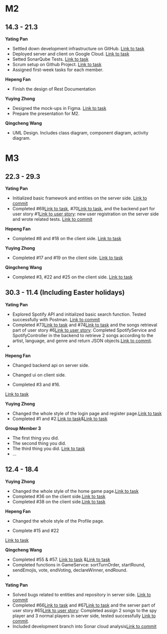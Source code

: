 # M2

## 14.3 - 21.3

**Yating Pan**

- Settled down development infrastructure on GitHub. [Link to task](https://github.com/sopra-fs24-group-27/)
- Deployed server and client on Google Cloud. [Link to task](https://sopra-fs24-group-27-client.oa.r.appspot.com/)
- Setted SonarQube Tests. [Link to task](https://sonarcloud.io/organizations/sopra-fs24-group-27/projects/)
- Scrum setup on Github Project. [Link to task](https://github.com/orgs/sopra-fs24-group-27/projects/3)
- Assigned first-week tasks for each member.

**Hepeng Fan**

- Finish the design of Rest Documentation

**Yuying Zhong**

- Designed the mock-ups in Figma. [Link to task](https://www.figma.com/files/project/214578458/Team-project?fuid=1350163897921846930)
- Prepare the presentation for M2.


**Qingcheng Wang**

- UML Design. Includes class diagram, component diagram, activity diagram.

# M3

## 22.3 - 29.3

**Yating Pan**

- Initialized basic framework and entities on the server side. [Link to commit](https://github.com/sopra-fs24-group-27/sopra-fs24-group-27-server/commit/80ae5c8bbeb11d1a4843d25b4de672d7ed408d9f)
- Completed #69[Link to task](https://github.com/sopra-fs24-group-27/sopra-fs24-group-27-server/issues/69), #70[Link to task](https://github.com/sopra-fs24-group-27/sopra-fs24-group-27-server/issues/70), and the backend part for user story #1[Link to user story](https://github.com/sopra-fs24-group-27/sopra-fs24-group-27-server/issues/1): new user registration on the server side and wrote related tests. [Link to commit](https://github.com/sopra-fs24-group-27/sopra-fs24-group-27-server/commit/80ae5c8bbeb11d1a4843d25b4de672d7ed408d9f)


**Hepeng Fan**

- Completed #8 and #18 on the client side. [Link to task](https://github.com/sopra-fs24-group-27/sopra-fs24-group-27-client/commit/cf83c9211ba3f89a2c33fdf58c93b60357ce680f)

**Yuying Zhong**

- Completed #17 and #19 on the client side. [Link to task](https://github.com/sopra-fs24-group-27/sopra-fs24-group-27-client/commit/9781848a0b6e6b96a0c9585363b348d409a85b22)

**Qingcheng Wang**

- Completed #3, #22 and #25 on the client side. [Link to task](https://github.com/sopra-fs24-group-27/sopra-fs24-group-27-server/commit/4acc4e68db0362fbd5b057066a7775090e676c19)

## 30.3 - 11.4 (Including Easter holidays)

**Yating Pan**

- Explored Spotify API and initialized basic search function. Tested successfully with Postman. [Link to commit](https://github.com/sopra-fs24-group-27/sopra-fs24-group-27-server/commit/4494faccaa8983f6d5db4df16faa0ece96523909)
- Completed #73[Link to task](https://github.com/sopra-fs24-group-27/sopra-fs24-group-27-server/issues/74) and #74[Link to task](https://github.com/sopra-fs24-group-27/sopra-fs24-group-27-server/issues/74) and the songs retrieval part of user story #6[Link to user story](https://github.com/orgs/sopra-fs24-group-27/projects/3/views/1): Completed SpotifyService and SpotifyController in the backend to retrieve 2 songs according to the artist, language, and genre and return JSON objects.[Link to commit](https://github.com/sopra-fs24-group-27/sopra-fs24-group-27-server/commit/391d70d5da111cdc2b6d79f6369c6ffc122b0ac3).
- 

**Hepeng Fan**

- Changed backend api on server side.

- Changed ui on client side.

- Completed #3 and #16.

[Link to task](https://github.com/sopra-fs24-group-27/sopra-fs24-group-27-client/commit/d2b02a3c487eeda93d0415445836f7881dc4e4da)


**Yuying Zhong**

- Changed the whole style of the login page and register page.[Link to task](https://github.com/sopra-fs24-group-27/sopra-fs24-group-27-client/commit/a0dede92d746978343eb03eaa996114031efeffa)
- Completed #1 and #2.[Link to task](https://github.com/sopra-fs24-group-27/sopra-fs24-group-27-client/commit/6a8389f4197cb8749fb0f58ba041496d7dfbafe5)&[Link to task](https://github.com/sopra-fs24-group-27/sopra-fs24-group-27-server/commit/6b125f9619cbd78e501277268f72d52a8ad54335)


**Group Member 3**

- The first thing you did.
- The second thing you did.
- The third thing you did. [Link to task](https://www.example.com)
- ...

## 12.4 - 18.4 

**Yuying Zhong**

- Changed the whole style of the home game page.[Link to task](https://github.com/sopra-fs24-group-27/sopra-fs24-group-27-client/commit/4a3169e65e9556cb897345c5b086b213d85da381)
- Completed #36 on the client side.[Link to task](https://github.com/sopra-fs24-group-27/sopra-fs24-group-27-client/commit/84887c47b52ddc7f06d72a34bb1805ed6bfce866)
- Completed #38 on the client side.[Link to task](https://github.com/sopra-fs24-group-27/sopra-fs24-group-27-client/commit/3f61c5f8febb716e7f89a6b9209b36b9ca6eb113)


**Hepeng Fan**

- Changed the whole style of the Profile page.

- Complete #15 and #22

[Link to task](https://github.com/sopra-fs24-group-27/sopra-fs24-group-27-client/commit/d2b02a3c487eeda93d0415445836f7881dc4e4da)


**Qingcheng Wang**

- Completed #55 & #57. [Link to task](https://github.com/sopra-fs24-group-27/sopra-fs24-group-27-server/issues/55) &[Link to task](https://github.com/sopra-fs24-group-27/sopra-fs24-group-27-server/issues/57) 
- Completed functions in GameServce: sortTurnOrder, startRound, sendEmojis, vote, endVoting, declareWinner, endRound.
- 
**Yating Pan**

- Solved bugs related to entities and repository in server side. [Link to commit](https://github.com/sopra-fs24-group-27/sopra-fs24-group-27-server/commit/2cdd9f914da21ab8684dbd6f296a06fa22206d1b)
- Completed #66[Link to task](https://github.com/sopra-fs24-group-27/sopra-fs24-group-27-server/issues/66) and #67[Link to task](https://github.com/sopra-fs24-group-27/sopra-fs24-group-27-server/issues/67) and the server part of user story #65[Link to user story](https://github.com/sopra-fs24-group-27/sopra-fs24-group-27-server/issues/65): Completed assign 2 songs to the spy player and 3 normal players in server side, tested successfully [Link to commit](https://github.com/sopra-fs24-group-27/sopra-fs24-group-27-server/commit/b1f35bd1f09dc578c41a31885628a4d8ff020f7e).
- Included development branch into Sonar cloud analysis[Link to commit](https://github.com/sopra-fs24-group-27/sopra-fs24-group-27-server/commit/ca9406ef9cc70d1151f4058cd1078410adb68723)
